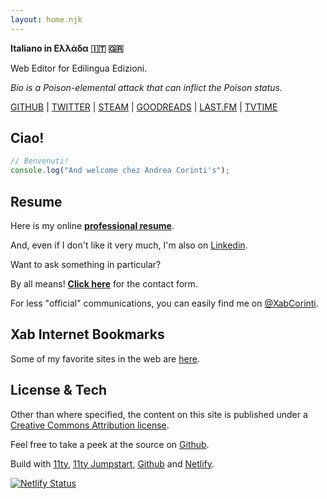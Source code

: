 ```yaml
---
layout: home.njk
---
```


<p class="p-note">

**Italiano in Ελλάδα 🇮🇹 🇬🇷**

Web Editor for Edilingua Edizioni.

_Bio is a Poison-elemental attack that can inflict the Poison status._</p>

<p class="social">
<a href="http://github.com/andreacorinti/" target="blank" rel="me">GITHUB</a> |
<!--<a href="https://medium.com/@Xab" target="blank">Medium</a> | -->
<!--<a href="https://gitlab.com/xabaras" target="blank">Gitlab</a> |-->
<a href="https://twitter.com/XabCorinti" target="blank" rel="me">TWITTER</a> |
<a href="https://steamcommunity.com/id/xabaras89/" target="blank" rel="me">STEAM</a> |
<a href="https://www.goodreads.com/user/show/18004930-andrea-corinti" target="blank" rel="me">GOODREADS</a> |
<!--<a href="https://www.instagram.com/xabacadabra/" target="blank" rel="me">INSTAGRAM</a> |-->
<a href="https://www.last.fm/user/XabarasFF" target="blank" rel="me">LAST.FM</a> |
<a href="https://www.tvtime.com/it/user/2987728/profile" rel="me" target="blank">TVTIME</a>
</p>

## Ciao!

```js
// Benvenuti!
console.log("And welcome chez Andrea Corinti's");
```

## Resume 

Here is my online [**professional resume**](/resume).

And, even if I don't like it very much, I'm also on [Linkedin](https://www.linkedin.com/in/andrea-corinti/).

Want to ask something in particular? 

By all means! [**Click here**](/contact/) for the contact form.

For less "official" communications, you can easily find me on [@XabCorinti](https://twitter.com/XabCorinti).

## Xab Internet Bookmarks 

Some of my favorite sites in the web are [here](/bookmarks/).

## License & Tech

Other than where specified, the content on this site is published under a <a href="https://creativecommons.org/licenses/by/4.0/" target="blank">Creative Commons Attribution license</a>.

Feel free to take a peek at the source on <a href="https://github.com/andreacorinti/andreacorinti.com" target="blank">Github</a>.

Build with <a href="https://www.11ty.io/" target="blank">11ty</a>, <a href="https://github.com/5t3ph/11ty-netlify-jumpstart" target="blank">11ty Jumpstart</a>, <a href="https://github.com/" target="blank">Github</a> and <a href="https://www.netlify.com/" target="blank">Netlify</a>.</p>

[![Netlify Status](https://api.netlify.com/api/v1/badges/2ce83520-1a8d-4e99-b17c-84de26b48a13/deploy-status)](https://app.netlify.com/sites/andreacorinti/deploys)
